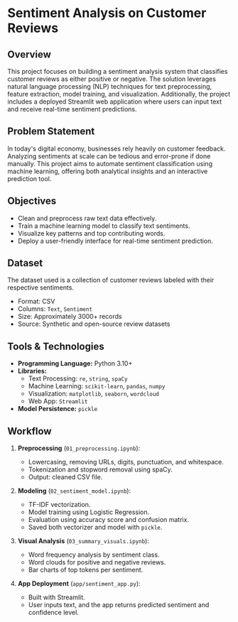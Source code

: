 # Sentiment Analysis on Customer Reviews

## Overview

This project focuses on building a sentiment analysis system that classifies customer reviews as either positive or negative. The solution leverages natural language processing (NLP) techniques for text preprocessing, feature extraction, model training, and visualization. Additionally, the project includes a deployed Streamlit web application where users can input text and receive real-time sentiment predictions.

## Problem Statement

In today's digital economy, businesses rely heavily on customer feedback. Analyzing sentiments at scale can be tedious and error-prone if done manually. This project aims to automate sentiment classification using machine learning, offering both analytical insights and an interactive prediction tool.

## Objectives

- Clean and preprocess raw text data effectively.
- Train a machine learning model to classify text sentiments.
- Visualize key patterns and top contributing words.
- Deploy a user-friendly interface for real-time sentiment prediction.

## Dataset

The dataset used is a collection of customer reviews labeled with their respective sentiments.  
- Format: CSV  
- Columns: `Text`, `Sentiment`  
- Size: Approximately 3000+ records  
- Source: Synthetic and open-source review datasets

## Tools & Technologies

- **Programming Language:** Python 3.10+
- **Libraries:**  
  - Text Processing: `re`, `string`, `spaCy`  
  - Machine Learning: `scikit-learn`, `pandas`, `numpy`  
  - Visualization: `matplotlib`, `seaborn`, `wordcloud`  
  - Web App: `Streamlit`  
- **Model Persistence:** `pickle`
## Workflow

1. **Preprocessing** (`01_preprocessing.ipynb`):
   - Lowercasing, removing URLs, digits, punctuation, and whitespace.
   - Tokenization and stopword removal using spaCy.
   - Output: cleaned CSV file.

2. **Modeling** (`02_sentiment_model.ipynb`):
   - TF-IDF vectorization.
   - Model training using Logistic Regression.
   - Evaluation using accuracy score and confusion matrix.
   - Saved both vectorizer and model with `pickle`.

3. **Visual Analysis** (`03_summary_visuals.ipynb`):
   - Word frequency analysis by sentiment class.
   - Word clouds for positive and negative reviews.
   - Bar charts of top tokens per sentiment.

4. **App Deployment** (`app/sentiment_app.py`):
   - Built with Streamlit.
   - User inputs text, and the app returns predicted sentiment and confidence level.




